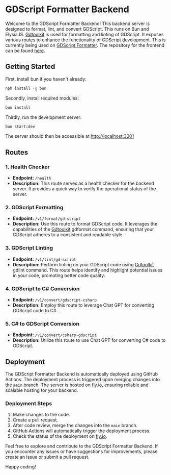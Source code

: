 # GDScript Formatter Backend

Welcome to the GDScript Formatter Backend! This backend server is designed to format, lint, and convert GDScript. This runs on Bun and ElysiaJS. [Gdtoolkit](https://github.com/Scony/godot-gdscript-toolkit) is used for formatting and linting of GDScript. It exposes various routes to enhance the functionality of GDScript development. This is currently being used on [GDScript Formatter](https://www.gdscriptformatter.com/). The repository for the frontend can be found [here](https://github.com/dec-land/gd-format).

## Getting Started

First, install bun if you haven't already:

```bash
npm install -g bun
```

Secondly, install required modules:

```bash
bun install
```

Thirdly, run the development server:

```bash
bun start:dev
```

The server should then be accessible at [http://localhost:3001](http://localhost:3001/health)

## Routes

### 1. Health Checker

- **Endpoint:** `/health`
- **Description:** This route serves as a health checker for the backend server. It provides a quick way to verify the operational status of the server.

### 2. GDScript Formatting

- **Endpoint:** `/v1/format/gd-script`
- **Description:** Use this route to format GDScript code. It leverages the capabilities of the [Gdtoolkit](https://github.com/Scony/godot-gdscript-toolkit) gdformat command, ensuring that your GDScript adheres to a consistent and readable style.

### 3. GDScript Linting

- **Endpoint:** `/v1/lint/gd-script`
- **Description:** Perform linting on your GDScript code using [Gdtoolkit](https://github.com/Scony/godot-gdscript-toolkit) gdlint command. This route helps identify and highlight potential issues in your code, promoting better code quality.

### 4. GDScript to C# Conversion

- **Endpoint:** `/v1/convert/gdscript-csharp`
- **Description:** Employ this route to leverage Chat GPT for converting GDScript code to C#.

### 5. C# to GDScript Conversion

- **Endpoint:** `/v1/convert/csharp-gdscript`
- **Description:** Utilize this route to use Chat GPT for converting C# code to GDScript.

## Deployment

The GDScript Formatter Backend is automatically deployed using GitHub Actions. The deployment process is triggered upon merging changes into the `main` branch. The server is hosted on [fly.io](https://fly.io/), ensuring reliable and scalable hosting for your backend.

### Deployment Steps

1. Make changes to the code.
2. Create a pull request.
3. After code review, merge the changes into the `main` branch.
4. GitHub Actions will automatically trigger the deployment process.
5. Check the status of the deployment on [fly.io](https://fly.io/).

Feel free to explore and contribute to the GDScript Formatter Backend. If you encounter any issues or have suggestions for improvements, please create an issue or submit a pull request.

Happy coding!